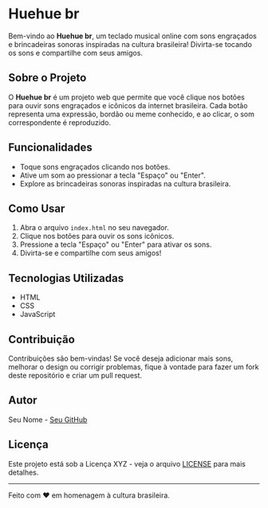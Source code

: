 # Huehue br

Bem-vindo ao **Huehue br**, um teclado musical online com sons engraçados e brincadeiras sonoras inspiradas na cultura brasileira! Divirta-se tocando os sons e compartilhe com seus amigos.

## Sobre o Projeto

O **Huehue br** é um projeto web que permite que você clique nos botões para ouvir sons engraçados e icônicos da internet brasileira. Cada botão representa uma expressão, bordão ou meme conhecido, e ao clicar, o som correspondente é reproduzido.

## Funcionalidades

- Toque sons engraçados clicando nos botões.
- Ative um som ao pressionar a tecla "Espaço" ou "Enter".
- Explore as brincadeiras sonoras inspiradas na cultura brasileira.

## Como Usar

1. Abra o arquivo `index.html` no seu navegador.
2. Clique nos botões para ouvir os sons icônicos.
3. Pressione a tecla "Espaço" ou "Enter" para ativar os sons.
4. Divirta-se e compartilhe com seus amigos!

## Tecnologias Utilizadas

- HTML
- CSS
- JavaScript

## Contribuição

Contribuições são bem-vindas! Se você deseja adicionar mais sons, melhorar o design ou corrigir problemas, fique à vontade para fazer um fork deste repositório e criar um pull request.

## Autor

Seu Nome - [Seu GitHub](https://github.com/seu-usuario)

## Licença

Este projeto está sob a Licença XYZ - veja o arquivo [LICENSE](LICENSE) para mais detalhes.

---

Feito com ❤️ em homenagem à cultura brasileira.
